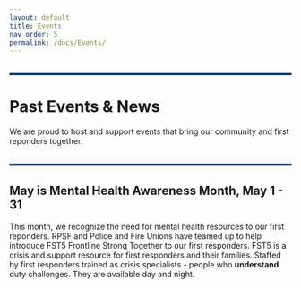 ```yaml
---
layout: default
title: Events
nav_order: 5
permalink: /docs/Events/
---
```


<!-- Google tag (gtag.js) -->
<script async src="https://www.googletagmanager.com/gtag/js?id=G-YD66KT4FWL"></script>
<script>
  window.dataLayer = window.dataLayer || [];
  function gtag(){dataLayer.push(arguments);}
  gtag('js', new Date());

  gtag('config', 'G-YD66KT4FWL');
</script>

<hr style="border: none; height: 4px; background-color: #004080; margin: 2rem 0;" />

# Past Events & News

We are proud to host and support events that bring our community and first reponders together.

<hr style="border: none; height: 4px; background-color: #004080; margin: 2rem 0;" />

## May is Mental Health Awareness Month, May 1 - 31
This month, we recognize the need for mental health resources to our first reponders. RPSF and Police and Fire Unions have teamed up to help introduce FST5 Frontline Strong Together to our first responders. FST5 is a crisis and support resource for first responders and their families. Staffed by first responders trained as crisis specialists - people who **understand** duty challenges. They are available day and night.
